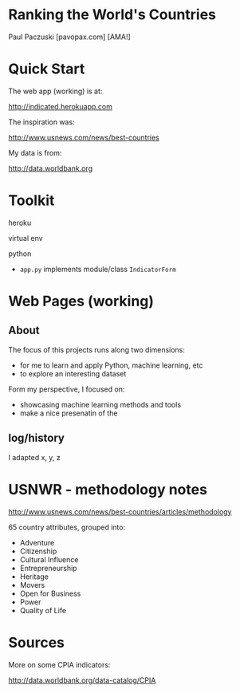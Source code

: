 # Ranking the World's Countries

Paul Paczuski [pavopax.com]   [AMA!] 	

Quick Start
===============================================================================

The web app (working) is at:

http://indicated.herokuapp.com

The inspiration was:

http://www.usnews.com/news/best-countries

My data is from:

http://data.worldbank.org


Toolkit 
===============================================================================

heroku

virtual env

python

* `app.py` implements module/class `IndicatorForm`




Web Pages (working)
===============================================================================

## About 

The focus of this projects runs along two dimensions:
* for me to learn and apply Python, machine learning, etc
* to explore an interesting dataset

Form my perspective, I focused on:
* showcasing machine learning methods and tools
* make a nice presenatin of the 



## log/history

I adapted x, y, z


USNWR - methodology notes
===============================================================================

http://www.usnews.com/news/best-countries/articles/methodology


65 country attributes, grouped into:
* Adventure
* Citizenship
* Cultural Influence
* Entrepreneurship
* Heritage
* Movers
* Open for Business
* Power
* Quality of Life

Sources 
===============================================================================

More on some CPIA indicators:  

http://data.worldbank.org/data-catalog/CPIA

